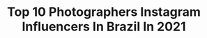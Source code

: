 ---
title: Top 10 Photographers Instagram Influencers In Brazil In 2021
description: >-
  Find top photographers Instagram influencers in Brazil in 2021. Most popular hashtags: #portraitvision #portrait #alternativegirl.
platform: Instagram
hits: 979
text_top: Discover the most popular Instagram profiles on inBeat.
text_bottom: Our search engine has 979 Instagram influencers like this in Brazil for you to work with.
profiles:
  - username: "gustavozylbersztajn"
    fullname: >-
      GZY
    bio: >-
      photographer
    location: "Brazil"
    followers: 36488
    engagement: 144
    commentsToLikes: 0.060204
    id: ck5hgwa5553dl0i11pq1g1uk5
    verified: false
    hashtags: "#sentirse, #analogphotography, #fineart, #personalproject"
  - username: "bladmeneghel"
    fullname: >-
      Blad Meneghel
    bio: >-
      Blad Meneghel / Bladinho (34 yr / 📍Rio 🇧🇷)⠀ Photographer: 📷Xuxa (2002-) ⠀⠀ 📷Record TV (2015-) 📷Publicidade (2002-)⠀⠀ 📷TV Globo (2002-2014)
    location: "Brazil"
    followers: 40825
    engagement: 853
    commentsToLikes: 0.065071
    id: ck0w3oje1ugnk0i19qq7y88i8
    verified: true
    hashtags: "#blackandwhite, #xuxa, #nikon, #recordtv"
  - username: "carolsculture"
    fullname: >-
      𝐂𝐚𝐫𝐨𝐥 | antiga @grungessoul
    bio: >-
      𝑛𝑒𝑟𝑑𝑖𝑐𝑒𝑠 • 𝑓𝑜𝑡𝑜𝑠 • 𝑣𝑖𝑑𝑎 𝑝𝑒𝑠𝑠𝑜𝑎𝑙 ☾| photographer: @anacarolfotografias ☾| personal acc: @ac.mouralima ☾| vintage dark aesthetic
    location: "Brazil"
    followers: 3546
    engagement: 1967
    commentsToLikes: 0.200142
    id: ck8t67rp8ckgo0j784flysm5w
    verified: false
    hashtags: "#braziliangirl, #grunge, #summervibes, #grungey"
  - username: "fuscadadrika"
    fullname: >-
      Drika
    bio: >-
      old is cool🤘🏻 vw beetle 1968 is Zé! 23 | PR | Photographer and Filmmaker 🇧🇷 @drika.photofilm ♡ @joaovitoraalves 𝘄𝘄𝘄.𝗳𝘂𝘀𝗰𝗮𝗱𝗮𝗱𝗿𝗶𝗸𝗮.𝗰𝗼𝗺.𝗯𝗿
    location: "Brazil"
    followers: 23183
    engagement: 706
    commentsToLikes: 0.179876
    id: ck15rd3837brc0i19j2ep1uzo
    verified: false
    hashtags: "#gummylovers, #teamcupnoodles, #halloween"
  - username: "guiirossi"
    fullname: >-
      Guilherme Rossi
    bio: >-
      Photographer from SP 🇧🇷 Canal no Youtube 📸 Curso @_portraitacademy 👇🏻Cursos, Presets e Mais
    location: "Brazil"
    followers: 134979
    engagement: 411
    commentsToLikes: 0.040174
    id: ck0twq2vmgdkq0i190gk7anc8
    verified: false
    hashtags: "#moodyports, #reels, #igshotz, #foryoupage"
  - username: "nathalynnes"
    fullname: >-
      Nathaly
    bio: >-
      𝓣𝓱𝓮 𝓛𝓸𝓿𝓮 𝔀𝓲𝓽𝓬𝓱 🥀 🖤 @notyourdeadvampire Fashion Designer | Photographer | Artist Art > @lalieneartt • contact via mail or dm • 📍 Recife
    location: "Brazil"
    followers: 3594
    engagement: 1811
    commentsToLikes: 0.168059
    id: ck8t1st9qwvw40j78zen5jjam
    verified: false
    hashtags: "#gothgirl, #goths, #gothicgirl, #altgirl"
  - username: "brunogomesph"
    fullname: >-
      BRUNO GOMES
    bio: >-
      ✍🏿Creative Director 👁Fashion Photographer 🌎São Paulo, Brazil 📬brunogomesft@outlook.com
    location: "Brazil"
    followers: 37058
    engagement: 429
    commentsToLikes: 0.067395
    id: ck15s6gt5bglk0i199wyqhct5
    verified: false
    hashtags: "#vogue, #olhaelle, #elleview, #stilllife"
  - username: "ioskar7"
    fullname: >-
      Oskar
    bio: >-
      Contact via direct Music video creator 🎥 Director | videographer | photographer
    location: "Brazil"
    followers: 18266
    engagement: 1057
    commentsToLikes: 0.035284
    id: ck0u6h9q922dk0i19xjinqri8
    verified: false
    hashtags: "#kdphotostudio, #portraitmood, #majestic, #discoverportrait"
  - username: "parsaa.jahed"
    fullname: >-
      💯kartel pic💯
    bio: >-
      photographer📸 ♨️wedding-Industrial photo -fashion-music cover♨️ personal page: @parsa.jahed
    location: "Brazil"
    followers: 11834
    engagement: 773
    commentsToLikes: 0.165389
    id: ck6028j8ngx4r0i144b6sz3d1
    verified: false
    hashtags: "#topcaptures, #portlandoregon, #photographylovers, #photogram"
  - username: "velozoma"
    fullname: >-
      Marcela Velozo
    bio: >-
      90% iPhone 10% camera A photographer living in Tulum 🌴 by @marcelaveloozo my presets @likeappro
    location: "Brazil"
    followers: 59761
    engagement: 1250
    commentsToLikes: 0.021928
    id: ck0w6og4p9jis0i19wifu3nv7
    verified: false
    hashtags: "#shotoniphone"
---